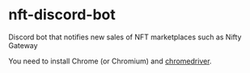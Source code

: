 # nft-discord-bot
Discord bot that notifies new sales of NFT marketplaces such as Nifty Gateway

You need to install Chrome (or Chromium) and
[chromedriver](https://sites.google.com/a/chromium.org/chromedriver/downloads).

